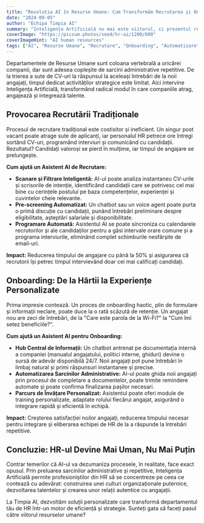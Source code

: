 ```yaml
---
title: "Revoluția AI în Resurse Umane: Cum Transformăm Recrutarea și Onboarding-ul"
date: "2024-09-05"
author: "Echipa Timpia AI"
summary: "Inteligența Artificială nu mai este viitorul, ci prezentul resurselor umane. Descoperiți cum asistenții AI personalizează recrutarea, eficientizează onboarding-ul și eliberează departamentul de HR de sarcini repetitive."
coverImage: "https://picsum.photos/seed/hr-ai/1200/600"
coverImageHint: "AI human resources"
tags: ["AI", "Resurse Umane", "Recrutare", "Onboarding", "Automatizare"]
---
```


Departamentele de Resurse Umane sunt coloana vertebrală a oricărei companii, dar sunt adesea copleșite de sarcini administrative repetitive. De la trierea a sute de CV-uri la răspunsul la aceleași întrebări de la noii angajați, timpul dedicat activităților strategice este limitat. Aici intervine Inteligența Artificială, transformând radical modul în care companiile atrag, angajează și integrează talente.

## Provocarea Recrutării Tradiționale

Procesul de recrutare tradițional este costisitor și ineficient. Un singur post vacant poate atrage sute de aplicanți, iar personalul HR petrece ore întregi sortând CV-uri, programând interviuri și comunicând cu candidații. Rezultatul? Candidați valoroși se pierd în mulțime, iar timpul de angajare se prelungește.

**Cum ajută un Asistent AI de Recrutare:**

*   **Scanare și Filtrare Inteligentă:** AI-ul poate analiza instantaneu CV-urile și scrisorile de intenție, identificând candidații care se potrivesc cel mai bine cu cerințele postului pe baza competențelor, experienței și cuvintelor cheie relevante.
*   **Pre-screening Automatizat:** Un chatbot sau un voice agent poate purta o primă discuție cu candidații, punând întrebări preliminare despre eligibilitate, așteptări salariale și disponibilitate.
*   **Programare Automată:** Asistentul AI se poate sincroniza cu calendarele recrutorilor și ale candidaților pentru a găsi intervale orare comune și a programa interviurile, eliminând complet schimburile nesfârșite de email-uri.

**Impact:** Reducerea timpului de angajare cu până la 50% și asigurarea că recrutorii își petrec timpul intervievând doar cei mai calificați candidați.

## Onboarding: De la Hârtii la Experiențe Personalizate

Prima impresie contează. Un proces de onboarding haotic, plin de formulare și informații neclare, poate duce la o rată scăzută de retenție. Un angajat nou are zeci de întrebări, de la "Care este parola de la Wi-Fi?" la "Cum îmi setez beneficiile?".

**Cum ajută un Asistent AI pentru Onboarding:**

*   **Hub Central de Informații:** Un chatbot antrenat pe documentația internă a companiei (manualul angajatului, politici interne, ghiduri) devine o sursă de adevăr disponibilă 24/7. Noii angajați pot pune întrebări în limbaj natural și primi răspunsuri instantanee și precise.
*   **Automatizarea Sarcinilor Administrative:** AI-ul poate ghida noii angajați prin procesul de completare a documentelor, poate trimite remindere automate și poate confirma finalizarea pașilor necesari.
*   **Parcurs de Învățare Personalizat:** Asistentul poate oferi module de training personalizate, adaptate rolului fiecărui angajat, asigurând o integrare rapidă și eficientă în echipă.

**Impact:** Creșterea satisfacției noilor angajați, reducerea timpului necesar pentru integrare și eliberarea echipei de HR de la a răspunde la întrebări repetitive.

## Concluzie: HR-ul Devine Mai Uman, Nu Mai Puțin

Contrar temerilor că AI-ul va dezumaniza procesele, în realitate, face exact opusul. Prin preluarea sarcinilor administrative și repetitive, Inteligența Artificială permite profesioniștilor din HR să se concentreze pe ceea ce contează cu adevărat: construirea unei culturi organizaționale puternice, dezvoltarea talentelor și crearea unor relații autentice cu angajații.

La Timpia AI, dezvoltăm soluții personalizate care transformă departamentul tău de HR într-un motor de eficiență și strategie. Sunteți gata să faceți pasul către viitorul resurselor umane?
